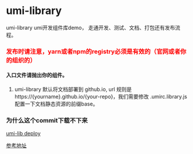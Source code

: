 # umi-library

umi-library   umi开发组件库demo， 走通开发、测试、文档、打包还有发布流程。

### <font color=red> 发布时请注意，yarn或者npm的registry必须是有效的（官网或者你的组织的）</font>

#### 入口文件请抛出你的组件。 

1. umi-library 默认将文档部署到 github.io, url 规则是 https://{yourname}.github.io/{your-repo}，我们需要修改 .umirc.library.js 配置一下文档静态资源的前缀base。


### 为什么这个commit下载不下来
[umi-lib deploy](https://github.com/umijs/umi/commit/0019414bed1150f7dd8950b0167b1886609e831a)

[参考地址](https://github.com/clock157/blog/issues/1)